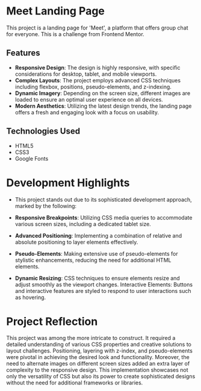# Meet Landing Page

This project is a landing page for 'Meet', a platform that offers group chat for everyone. This is a challenge from Frontend Mentor.

## Features

- **Responsive Design**: The design is highly responsive, with specific considerations for desktop, tablet, and mobile viewports.
- **Complex Layouts**: The project employs advanced CSS techniques including flexbox, positions, pseudo-elements, and z-indexing.
- **Dynamic Imagery**: Depending on the screen size, different images are loaded to ensure an optimal user experience on all devices.
- **Modern Aesthetics**: Utilizing the latest design trends, the landing page offers a fresh and engaging look with a focus on usability.

## Technologies Used

- HTML5
- CSS3
- Google Fonts

# Development Highlights

- This project stands out due to its sophisticated development approach, marked by the following:

- **Responsive Breakpoints**: Utilizing CSS media queries to accommodate various screen sizes, including a dedicated tablet size.
- **Advanced Positioning**: Implementing a combination of relative and absolute positioning to layer elements effectively.
- **Pseudo-Elements**: Making extensive use of pseudo-elements for stylistic enhancements, reducing the need for additional HTML elements.
- **Dynamic Resizing**: CSS techniques to ensure elements resize and adjust smoothly as the viewport changes.
  Interactive Elements: Buttons and interactive features are styled to respond to user interactions such as hovering.

# Project Reflection

This project was among the more intricate to construct. It required a detailed understanding of various CSS properties and creative solutions to layout challenges. Positioning, layering with z-index, and pseudo-elements were pivotal in achieving the desired look and functionality. Moreover, the need to alternate images on different screen sizes added an extra layer of complexity to the responsive design. This implementation showcases not only the versatility of CSS but also its power to create sophisticated designs without the need for additional frameworks or libraries.

